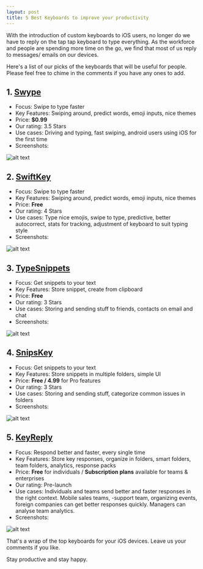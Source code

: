 ```yaml
---
layout: post
title: 5 Best Keyboards to improve your productivity
---
```


With the introduction of custom keyboards to iOS users, no longer do we have to reply on the tap tap keyboard to type everything. As the workforce and people are spending more time on the go, we find that most of us reply to messages/ emails on our devices. 

Here's a list of our picks of the keyboards that will be useful for people. Please feel free to chime in the comments if you have any ones to add.

## 1. [Swype](https://itunes.apple.com/sg/app/swype/id916365675?mt=8)

- Focus: Swipe to type faster
- Key Features: Swiping around, predict words, emoji inputs, nice themes
- Price: **$0.99**
- Our rating: 3.5 Stars
- Use cases: Driving and typing, fast swiping, android users using iOS for the first time
- Screenshots: 

![alt text](http://a4.mzstatic.com/us/r30/Purple1/v4/20/4b/c0/204bc03d-7dd6-1ad5-c7bc-b1053a73216a/screen322x572.jpeg  "Swype")

## 2. [SwiftKey](https://itunes.apple.com/sg/app/swiftkey-keyboard-+-emoji/id911813648?mt=8)

- Focus: Swipe to type faster
- Key Features: Swiping around, predict words, emoji inputs, nice themes
- Price: **Free**
- Our rating: 4 Stars
- Use cases: Type nice emojis, swipe to type, predictive, better autocorrect, stats for tracking, adjustment of keyboard to suit typing style
- Screenshots: 

![alt text](http://a2.mzstatic.com/us/r30/Purple5/v4/86/94/7f/86947f32-aab7-dc51-c2c9-8b900d5086b9/screen322x572.jpeg  "SwiftKey")


## 3. [TypeSnippets](https://itunes.apple.com/us/app/typesnippets-keyboard-that/id945767687?mt=8&ign-mpt=uo%3D4)

- Focus: Get snippets to your text
- Key Features: Store snippet, create from clipboard
- Price: **Free**
- Our rating: 3 Stars
- Use cases: Storing and sending stuff to friends, contacts on email and chat
- Screenshots: 

![alt text](http://a3.mzstatic.com/us/r30/Purple5/v4/78/83/5c/78835c0d-26c3-09be-5f10-7ce77ebae6b6/screen322x572.jpeg  "TypeSnippets")


## 4. [SnipsKey](https://itunes.apple.com/us/app/snipskey-snippet-keyboard/id917705743?mt=8)

- Focus: Get snippets to your text
- Key Features: Store snippets in multiple folders, simple UI
- Price: **Free / 4.99** for Pro features
- Our rating: 3 Stars
- Use cases: Storing and sending stuff, categorize common issues in folders
- Screenshots: 

![alt text](http://a4.mzstatic.com/us/r30/Purple4/v4/e1/a2/b5/e1a2b5e8-9efa-ce6e-ed52-66403960492b/screen568x568.jpeg  "SnipsKey")


## 5. [KeyReply](http://keyreply.com/)

- Focus: Respond better and faster, every single time
- Key Features: Store key responses, organize in folders, smart folders, team folders, analytics, response packs
- Price: **Free** for individuals / **Subscription plans** available for teams & enterprises
- Our rating: Pre-launch
- Use cases: Individuals and teams send better and faster responses in the right context. Mobile sales teams, -support team, organizing events, foreign companies can get better responses quickly. Managers can analyse team analytics. 
- Screenshots: 

![alt text](http://i59.tinypic.com/qnagav.gif  "KeyReply")


That's a wrap of the top keyboards for your iOS devices. Leave us your comments if you like.

Stay productive and stay happy.
